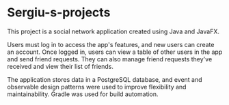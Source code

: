 # Sergiu-s-projects

This project is a social network application created using Java and JavaFX.

Users must log in to access the app's features, and new users can create an account.
Once logged in, users can view a table of other users in the app and send friend requests.
They can also manage friend requests they've received and view their list of friends.


The application stores data in a PostgreSQL database, and event and observable design patterns were used to improve flexibility and maintainability.
Gradle was used for build automation.


